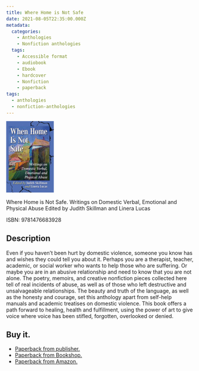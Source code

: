 ```yaml
---
title: Where Home is Not Safe
date: 2021-08-05T22:35:00.000Z
metadata:
  categories:
    - Anthologies
    - Nonfiction anthologies
  tags:
    - Accessible format
    - audiobook
    - Ebook
    - hardcover
    - Nonfiction
    - paperback
tags:
  - anthologies
  - nonfiction-anthologies
---
```


[![Where Home is Not Safe cover. Between the subtitle, Writings on Domestic Verbal, Emotional and Physical Abuse, is a painted image of a two-story home on the right with chimneys and a high fence.  There is grass on the left of the home with a single-story home on the left side](/img/when-home-is-not-safe-front-cover-small.jpeg)](/img/when-home-is-not-safe-front-cover.jpeg)

Where Home is Not Safe. Writings on Domestic Verbal, Emotional and Physical Abuse Edited by Judith Skillman and Linera Lucas

ISBN: 9781476683928

## Description

Even if you haven’t been hurt by domestic violence, someone you know has and wishes they could tell you about it. Perhaps you are a therapist, teacher, academic, or social worker who wants to help those who are suffering. Or maybe you are in an abusive relationship and need to know that you are not alone. The poetry, memoirs, and creative nonfiction pieces collected here tell of real incidents of abuse, as well as of those who left destructive and unsalvageable relationships. The beauty and truth of the language, as well as the honesty and courage, set this anthology apart from self-help manuals and academic treatises on domestic violence. This book offers a path forward to healing, health and fulfillment, using the power of art to give voice where voice has been stifled, forgotten, overlooked or denied.

## Buy it.

- [Paperback from publisher.](https://mcfarlandbooks.com/product/when-home-is-not-safe/)
- [Paperback from Bookshop.](https://bookshop.org/a/77/9781476683928)
- [Paperback from Amazon.](https://www.amazon.com/When-Home-Not-Safe-Emotional/dp/1476683921/ref=sr_1_1?dchild=1&keywords=when+home+is+not+safe+lucas+skillman&qid=1626810692&sr=8-1)
